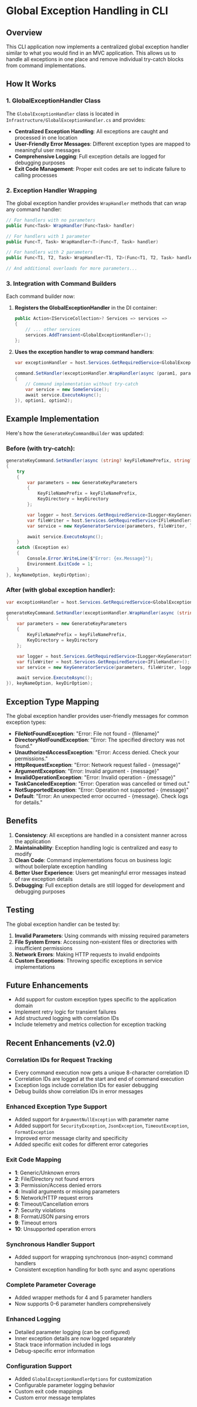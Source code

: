 # Global Exception Handling in CLI

## Overview

This CLI application now implements a centralized global exception handler similar to what you would find in an MVC application. This allows us to handle all exceptions in one place and remove individual try-catch blocks from command implementations.

## How It Works

### 1. GlobalExceptionHandler Class

The `GlobalExceptionHandler` class is located in `Infrastructure/GlobalExceptionHandler.cs` and provides:

- **Centralized Exception Handling**: All exceptions are caught and processed in one location
- **User-Friendly Error Messages**: Different exception types are mapped to meaningful user messages
- **Comprehensive Logging**: Full exception details are logged for debugging purposes
- **Exit Code Management**: Proper exit codes are set to indicate failure to calling processes

### 2. Exception Handler Wrapping

The global exception handler provides `WrapHandler` methods that can wrap any command handler:

```csharp
// For handlers with no parameters
public Func<Task> WrapHandler(Func<Task> handler)

// For handlers with 1 parameter
public Func<T, Task> WrapHandler<T>(Func<T, Task> handler)

// For handlers with 2 parameters
public Func<T1, T2, Task> WrapHandler<T1, T2>(Func<T1, T2, Task> handler)

// And additional overloads for more parameters...
```

### 3. Integration with Command Builders

Each command builder now:

1. **Registers the GlobalExceptionHandler** in the DI container:
   ```csharp
   public Action<IServiceCollection>? Services => services =>
   {
       // ... other services
       services.AddTransient<GlobalExceptionHandler>();
   };
   ```

2. **Uses the exception handler to wrap command handlers**:
   ```csharp
   var exceptionHandler = host.Services.GetRequiredService<GlobalExceptionHandler>();
   
   command.SetHandler(exceptionHandler.WrapHandler(async (param1, param2) =>
   {
       // Command implementation without try-catch
       var service = new SomeService();
       await service.ExecuteAsync();
   }), option1, option2);
   ```

## Example Implementation

Here's how the `GenerateKeyCommandBuilder` was updated:

### Before (with try-catch):
```csharp
generateKeyCommand.SetHandler(async (string? keyFileNamePrefix, string? keyDirectory) =>
{
    try
    {
        var parameters = new GenerateKeyParameters
        {
            KeyFileNamePrefix = keyFileNamePrefix,
            KeyDirectory = keyDirectory
        };

        var logger = host.Services.GetRequiredService<ILogger<KeyGeneratorService>>();
        var fileWriter = host.Services.GetRequiredService<IFileHandler>();
        var service = new KeyGeneratorService(parameters, fileWriter, logger);

        await service.ExecuteAsync();
    }
    catch (Exception ex)
    {
        Console.Error.WriteLine($"Error: {ex.Message}");
        Environment.ExitCode = 1;
    }
}, keyNameOption, keyDirOption);
```

### After (with global exception handler):
```csharp
var exceptionHandler = host.Services.GetRequiredService<GlobalExceptionHandler>();

generateKeyCommand.SetHandler(exceptionHandler.WrapHandler(async (string? keyFileNamePrefix, string? keyDirectory) =>
{
    var parameters = new GenerateKeyParameters
    {
        KeyFileNamePrefix = keyFileNamePrefix,
        KeyDirectory = keyDirectory
    };

    var logger = host.Services.GetRequiredService<ILogger<KeyGeneratorService>>();
    var fileWriter = host.Services.GetRequiredService<IFileHandler>();
    var service = new KeyGeneratorService(parameters, fileWriter, logger);

    await service.ExecuteAsync();
}), keyNameOption, keyDirOption);
```

## Exception Type Mapping

The global exception handler provides user-friendly messages for common exception types:

- **FileNotFoundException**: "Error: File not found - {filename}"
- **DirectoryNotFoundException**: "Error: The specified directory was not found."
- **UnauthorizedAccessException**: "Error: Access denied. Check your permissions."
- **HttpRequestException**: "Error: Network request failed - {message}"
- **ArgumentException**: "Error: Invalid argument - {message}"
- **InvalidOperationException**: "Error: Invalid operation - {message}"
- **TaskCanceledException**: "Error: Operation was cancelled or timed out."
- **NotSupportedException**: "Error: Operation not supported - {message}"
- **Default**: "Error: An unexpected error occurred - {message}. Check logs for details."

## Benefits

1. **Consistency**: All exceptions are handled in a consistent manner across the application
2. **Maintainability**: Exception handling logic is centralized and easy to modify
3. **Clean Code**: Command implementations focus on business logic without boilerplate exception handling
4. **Better User Experience**: Users get meaningful error messages instead of raw exception details
5. **Debugging**: Full exception details are still logged for development and debugging purposes

## Testing

The global exception handler can be tested by:

1. **Invalid Parameters**: Using commands with missing required parameters
2. **File System Errors**: Accessing non-existent files or directories with insufficient permissions
3. **Network Errors**: Making HTTP requests to invalid endpoints
4. **Custom Exceptions**: Throwing specific exceptions in service implementations

## Future Enhancements

- Add support for custom exception types specific to the application domain
- Implement retry logic for transient failures
- Add structured logging with correlation IDs
- Include telemetry and metrics collection for exception tracking

## Recent Enhancements (v2.0)

### Correlation IDs for Request Tracking

- Every command execution now gets a unique 8-character correlation ID
- Correlation IDs are logged at the start and end of command execution
- Exception logs include correlation IDs for easier debugging
- Debug builds show correlation IDs in error messages

### Enhanced Exception Type Support

- Added support for `ArgumentNullException` with parameter name
- Added support for `SecurityException`, `JsonException`, `TimeoutException`, `FormatException`
- Improved error message clarity and specificity
- Added specific exit codes for different error categories

### Exit Code Mapping

- **1**: Generic/Unknown errors
- **2**: File/Directory not found errors  
- **3**: Permission/Access denied errors
- **4**: Invalid arguments or missing parameters
- **5**: Network/HTTP request errors
- **6**: Timeout/Cancellation errors
- **7**: Security violations
- **8**: Format/JSON parsing errors
- **9**: Timeout errors
- **10**: Unsupported operation errors

### Synchronous Handler Support

- Added support for wrapping synchronous (non-async) command handlers
- Consistent exception handling for both sync and async operations

### Complete Parameter Coverage

- Added wrapper methods for 4 and 5 parameter handlers
- Now supports 0-6 parameter handlers comprehensively

### Enhanced Logging

- Detailed parameter logging (can be configured)
- Inner exception details are now logged separately
- Stack trace information included in logs
- Debug-specific error information

### Configuration Support

- Added `GlobalExceptionHandlerOptions` for customization
- Configurable parameter logging behavior
- Custom exit code mappings
- Custom error message templates
